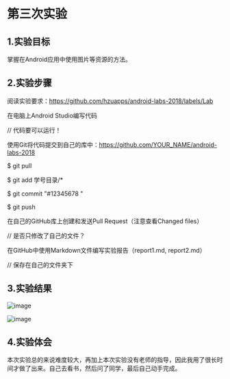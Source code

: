 # 第三次实验 
 
## 1.实验目标 

掌握在Android应用中使用图片等资源的方法。 
 
## 2.实验步骤 
 
阅读实验要求：https://github.com/hzuapps/android-labs-2018/labels/Lab 

在电脑上Android Studio编写代码 

// 代码要可以运行！ 

使用Git将代码提交到自己的库中：https://github.com/YOUR_NAME/android-labs-2018 

$ git pull 

$ git add 学号目录/* 

$ git commit "#12345678 " 

$ git push 
 
在自己的GitHub库上创建和发送Pull Request（注意查看Changed files） 

// 是否只修改了自己的文件？ 

在GitHub中使用Markdown文件编写实验报告（report1.md, report2.md） 

// 保存在自己的文件夹下 

 ## 3.实验结果 

![image](https://github.com/XBYZY/android-labs-2018/blob/master/soft1614080902132/~%7B~PFT2Q%5DSPC6OG%7BU_4RF5Y.png)  

![image](https://github.com/XBYZY/android-labs-2018/blob/master/soft1614080902132/yangyang.png) 

## 4.实验体会
本次实验总的来说难度较大，再加上本次实验没有老师的指导，因此我用了很长时间才做了出来。自己去看书，然后问了同学，最后自己动手完成。
